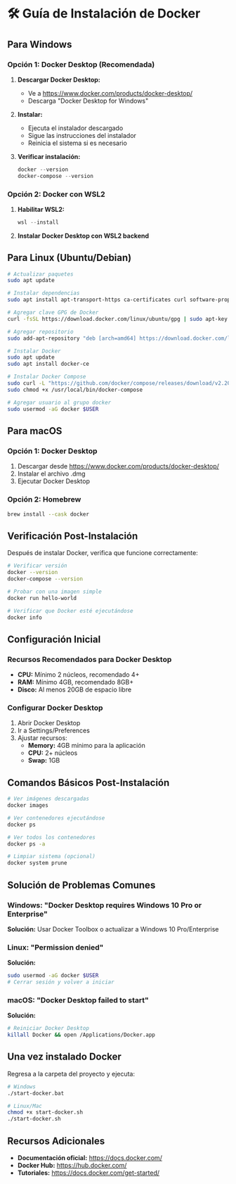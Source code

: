 # 🛠️ Guía de Instalación de Docker

## Para Windows

### Opción 1: Docker Desktop (Recomendada)

1. **Descargar Docker Desktop:**
   - Ve a https://www.docker.com/products/docker-desktop/
   - Descarga "Docker Desktop for Windows"

2. **Instalar:**
   - Ejecuta el instalador descargado
   - Sigue las instrucciones del instalador
   - Reinicia el sistema si es necesario

3. **Verificar instalación:**
   ```powershell
   docker --version
   docker-compose --version
   ```

### Opción 2: Docker con WSL2

1. **Habilitar WSL2:**
   ```powershell
   wsl --install
   ```

2. **Instalar Docker Desktop con WSL2 backend**

## Para Linux (Ubuntu/Debian)

```bash
# Actualizar paquetes
sudo apt update

# Instalar dependencias
sudo apt install apt-transport-https ca-certificates curl software-properties-common

# Agregar clave GPG de Docker
curl -fsSL https://download.docker.com/linux/ubuntu/gpg | sudo apt-key add -

# Agregar repositorio
sudo add-apt-repository "deb [arch=amd64] https://download.docker.com/linux/ubuntu $(lsb_release -cs) stable"

# Instalar Docker
sudo apt update
sudo apt install docker-ce

# Instalar Docker Compose
sudo curl -L "https://github.com/docker/compose/releases/download/v2.20.0/docker-compose-$(uname -s)-$(uname -m)" -o /usr/local/bin/docker-compose
sudo chmod +x /usr/local/bin/docker-compose

# Agregar usuario al grupo docker
sudo usermod -aG docker $USER
```

## Para macOS

### Opción 1: Docker Desktop
1. Descargar desde https://www.docker.com/products/docker-desktop/
2. Instalar el archivo .dmg
3. Ejecutar Docker Desktop

### Opción 2: Homebrew
```bash
brew install --cask docker
```

## Verificación Post-Instalación

Después de instalar Docker, verifica que funcione correctamente:

```bash
# Verificar versión
docker --version
docker-compose --version

# Probar con una imagen simple
docker run hello-world

# Verificar que Docker esté ejecutándose
docker info
```

## Configuración Inicial

### Recursos Recomendados para Docker Desktop

- **CPU:** Mínimo 2 núcleos, recomendado 4+
- **RAM:** Mínimo 4GB, recomendado 8GB+
- **Disco:** Al menos 20GB de espacio libre

### Configurar Docker Desktop

1. Abrir Docker Desktop
2. Ir a Settings/Preferences
3. Ajustar recursos:
   - **Memory:** 4GB mínimo para la aplicación
   - **CPU:** 2+ núcleos
   - **Swap:** 1GB

## Comandos Básicos Post-Instalación

```bash
# Ver imágenes descargadas
docker images

# Ver contenedores ejecutándose
docker ps

# Ver todos los contenedores
docker ps -a

# Limpiar sistema (opcional)
docker system prune
```

## Solución de Problemas Comunes

### Windows: "Docker Desktop requires Windows 10 Pro or Enterprise"

**Solución:** Usar Docker Toolbox o actualizar a Windows 10 Pro/Enterprise

### Linux: "Permission denied"

**Solución:**
```bash
sudo usermod -aG docker $USER
# Cerrar sesión y volver a iniciar
```

### macOS: "Docker Desktop failed to start"

**Solución:**
```bash
# Reiniciar Docker Desktop
killall Docker && open /Applications/Docker.app
```

## Una vez instalado Docker

Regresa a la carpeta del proyecto y ejecuta:

```bash
# Windows
./start-docker.bat

# Linux/Mac
chmod +x start-docker.sh
./start-docker.sh
```

## Recursos Adicionales

- **Documentación oficial:** https://docs.docker.com/
- **Docker Hub:** https://hub.docker.com/
- **Tutoriales:** https://docs.docker.com/get-started/
